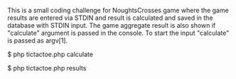 This is a small coding challenge for NoughtsCrosses game where the game results are entered via STDIN and result is calculated and saved in the database with STDIN input. The game aggregate result is also shown if "calculate" argument is passed in the console. To start the input "calculate" is passed as argv[1].

$ php tictactoe.php calculate

$ php tictactoe.php results